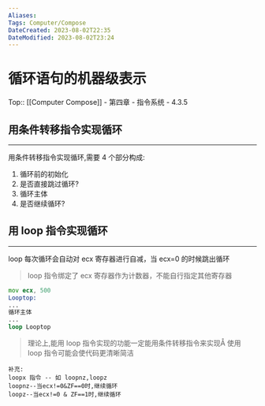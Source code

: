 ```yaml
---
Aliases: 
Tags: Computer/Compose 
DateCreated: 2023-08-02T22:35
DateModified: 2023-08-02T23:24
---
```

# 循环语句的机器级表示
Top:: [[Computer Compose]] - 第四章 - 指令系统 - 4.3.5

## 用条件转移指令实现循环
---
用条件转移指令实现循环,需要 4 个部分构成:
1. 循环前的初始化
2. 是否直接跳过循环?
3. 循环主体
4. 是否继续循环?

## 用 loop 指令实现循环
---
loop 每次循环会自动对 ecx 寄存器进行自减，当 ecx=0 的时候跳出循环

> loop 指令绑定了 ecx 寄存器作为计数器，不能自行指定其他寄存器

```asm
mov ecx, 500
Looptop:
...
循环主体
...
loop Looptop
```

> 理论上,能用 loop 指令实现的功能一定能用条件转移指令来实现Å
> 使用 loop 指令可能会使代码更清晰简洁

```
补充:
loopx 指令 -- 如 loopnz,loopz
loopnz--当ecx!=0&ZF==0时,继续循环
loopz--当ecx!=0 & ZF==1时,继续循环
```
